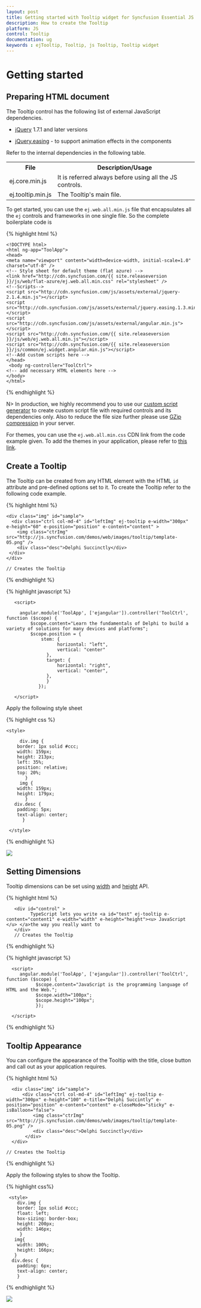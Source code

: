 ```yaml
---
layout: post
title: Getting started with Tooltip widget for Syncfusion Essential JS
description: How to create the Tooltip
platform: JS
control: Tooltip
documentation: ug
keywords : ejTooltip, Tooltip, js Tooltip, Tooltip widget
---
```

# Getting started

## Preparing HTML document

The Tooltip control has the following list of external JavaScript dependencies. 

* [jQuery](http://jquery.com/) 1.7.1 and later versions

* [jQuery.easing](http://gsgd.co.uk/sandbox/jquery/easing/) - to support animation effects in the components

Refer to the internal dependencies in the following table.

<table>
<tr>
<th>
File                                </th><th>
Description/Usage</th></tr>
<tr>
<td>
ej.core.min.js</td><td>
It is referred always before using all the JS controls.</td></tr>
<tr>
<td>
ej.tooltip.min.js</td><td>
The Tooltip's main file.</td></tr>
</table>

To get started, you can use the `ej.web.all.min.js` file that encapsulates all the `ej` controls and frameworks in one single file. So the complete boilerplate code is

{% highlight html %}

    <!DOCTYPE html>
    <html ng-app="ToolApp">
    <head>
    <meta name="viewport" content="width=device-width, initial-scale=1.0" charset="utf-8" />
    <!-- Style sheet for default theme (flat azure) -->
    <link href="http://cdn.syncfusion.com/{{ site.releaseversion }}/js/web/flat-azure/ej.web.all.min.css" rel="stylesheet" />
    <!--Scripts-->
    <script src="http://cdn.syncfusion.com/js/assets/external/jquery-2.1.4.min.js"></script>
    <script src="http://cdn.syncfusion.com/js/assets/external/jquery.easing.1.3.min.js"> </script>
	<script src="http://cdn.syncfusion.com/js/assets/external/angular.min.js"></script>
    <script src="http://cdn.syncfusion.com/{{ site.releaseversion }}/js/web/ej.web.all.min.js"></script>
	<script src="http://cdn.syncfusion.com/{{ site.releaseversion }}/js/common/ej.widget.angular.min.js"></script>
    <!--Add custom scripts here -->
    </head>
     <body ng-controller="ToolCtrl">
    <!-- add necessary HTML elements here -->
    </body>
    </html>

{% endhighlight %}


N> In production, we highly recommend you to use our [custom script generator](http://helpjs.syncfusion.com/js/include-only-the-needed-widgets)  to create custom script file with required controls and its dependencies only. Also to reduce the file size further please use [GZip compression](https://developers.google.com/web/fundamentals/performance/optimizing-content-efficiency/optimize-encoding-and-transfer?hl=en) in your server.

For themes, you can use the `ej.web.all.min.css` CDN link from the code example given. To add the themes in your application, please refer to [this link](http://help.syncfusion.com/js/theming-in-essential-javascript-components).

## Create a Tooltip

The Tooltip can be created from any HTML element with the HTML `id` attribute and pre-defined options set to it. To create the Tooltip  refer to the following code example.

{% highlight html %}
 
    <div class="img" id="sample">
      <div class="ctrl col-md-4" id="leftImg" ej-tooltip e-width="300px" e-height="60" e-position="position" e-content="content" >
        <img class="ctrImg" src="http://js.syncfusion.com/demos/web/images/tooltip/template-05.png" />
        <div class="desc">Delphi Succinctly</div>
     </div>
    </div>

    // Creates the Tooltip

{% endhighlight %}

{% highlight javascript %}

       <script>

         angular.module('ToolApp', ['ejangular']).controller('ToolCtrl', function ($scope) {
             $scope.content="Learn the fundamentals of Delphi to build a variety of solutions for many devices and platforms";
	         $scope.position = {
                 stem: {
                       horizontal: "left",
                       vertical: "center"
                   },
                   target: {
                       horizontal: "right",
                       vertical: "center",
                   },
				   }
            	});
    
       </script>

Apply the following style sheet

{% highlight css %}

    <style>

         div.img {
        border: 1px solid #ccc;
        width: 159px;
        height: 213px;
        left: 35%;
        position: relative;
        top: 20%;
           }	
         img {
        width: 159px;
        height: 179px;
           }
       div.desc {
        padding: 5px;
        text-align: center;
          }
	
     </style>
    
{% endhighlight %}

![](Getting-Started_images/Getting-Started_img1.jpeg)

## Setting Dimensions

Tooltip dimensions can be set using [width](http://help.syncfusion.com/js/api/ejtooltip#members:width) and [height](http://help.syncfusion.com/js/api/ejtooltip#members:height) API.

{% highlight html %}
 
       <div id="control" >
             TypeScript lets you write <a id="test" ej-tooltip e-content="content1" e-width="width" e-height="height"><u> JavaScript </u> </a>the way you really want to
       </div> 
       // Creates the Tooltip

{% endhighlight %}

{% highlight javascript %}
      
      <script>
         angular.module('ToolApp', ['ejangular']).controller('ToolCtrl', function ($scope) {
	           $scope.content="JavaScript is the programming language of HTML and the Web.";
	           $scope.width="100px";
	           $scope.height="100px";
			   });
	
      </script>
    
{% endhighlight %}

## Tooltip Appearance 

You can configure the appearance of the Tooltip with the title, close button and call out as your application requires.

{% highlight html %}
 
      <div class="img" id="sample">
          <div class="ctrl col-md-4" id="leftImg" ej-tooltip e-width="300px" e-height="100" e-title="Delphi Succintly" e-position="position" e-content="content" e-closeMode="sticky" e-isBalloon="false">
              <img class="ctrImg" src="http://js.syncfusion.com/demos/web/images/tooltip/template-05.png" />
              <div class="desc">Delphi Succinctly</div>
           </div>
      </div>

    // Creates the Tooltip

{% endhighlight %}

Apply the following styles to show the Tooltip.

{% highlight css%}

     <style>
        div.img {
        border: 1px solid #ccc;
        float: left;
        box-sizing: border-box;
        height: 200px;
        width: 146px;
         }
       img{
        width: 100%;
        height: 166px;
       }
      div.desc {
        padding: 6px;
        text-align: center;
        }

</style>
    
{% endhighlight %}

![](Getting-Started_images/Getting-Started_img2.jpeg)

